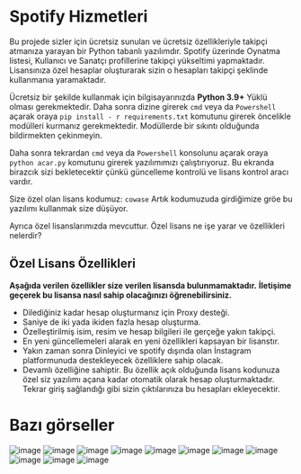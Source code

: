 # Spotify Hizmetleri
Bu projede sizler için ücretsiz sunulan ve ücretsiz özellikleriyle takipçi atmanıza yarayan bir Python tabanlı yazılımdır.
Spotify üzerinde Oynatma listesi, Kullanıcı ve Sanatçı profillerine takipçi yükseltimi yapmaktadır. Lisansınıza özel hesaplar oluşturarak sizin o hesapları takipçi şeklinde kullanmanıa yaramaktadır.

Ücretsiz bir şekilde kullanmak için bilgisayarınızda **Python 3.9+** Yüklü olması gerekmektedir.
Daha sonra dizine girerek `cmd` veya da `Powershell` açarak oraya `pip install - r requirements.txt` komutunu girerek öncelikle modülleri kurmanız gerekmektedir. Modüllerde bir sıkıntı olduğunda bildirmekten çekinmeyin.

Daha sonra tekrardan `cmd` veya da `Powershell` konsolunu açarak oraya `python acar.py` komutunu girerek yazılımımızı çalıştırıyoruz. Bu ekranda birazcık sizi bekletecektir çünkü güncelleme kontrolü ve lisans kontrol aracı vardır.

Size özel olan lisans kodumuz: ```cowase```
Artık kodumuzuda girdiğimize gröe bu yazılımı kullanmak size düşüyor.

Ayrıca özel lisanslarımızda mevcuttur. Özel lisans ne işe yarar ve özellikleri nelerdir?

## Özel Lisans Özellikleri

**Aşağıda verilen özellikler size verilen lisansda bulunmamaktadır.**
**İletişime geçerek bu lisansa nasıl sahip olacağınızı öğrenebilirsiniz.**

- Dilediğiniz kadar hesap oluşturmanız için Proxy desteği.  
- Saniye de iki yada ikiden fazla hesap oluşturma. 
- Özelleştirilmiş isim, resim ve hesap bilgileri ile gerçeğe yakın takipçi.
- En yeni güncellemeleri alarak en yeni özellikleri kapsayan bir lisanstır.
- Yakın zaman sonra Dinleyici ve spotify dışında olan İnstagram platformunuda destekleyecek özelliklere sahip olacak.
- Devamlı özelliğine sahiptir. Bu özellik açık olduğunda lisans kodunuza özel siz yazılımı açana kadar otomatik olarak hesap oluşturmaktadır. Tekrar giriş sağlandığı gibi sizin çıktılarınıza bu hesapları ekleyecektir.


# Bazı görseller
![image](https://user-images.githubusercontent.com/77089894/188782217-87b7e2c8-58b8-4169-8177-e804cf084906.png)
![image](https://user-images.githubusercontent.com/77089894/188782279-a4a7e932-e2b9-4bfd-911a-ed02035a590b.png)
![image](https://user-images.githubusercontent.com/77089894/188782380-ef6089c9-12e2-459f-9477-dfdce0bb3209.png)
![image](https://user-images.githubusercontent.com/77089894/188782434-2f648ac1-fdcd-4ffd-9367-f51fc0afe082.png)
![image](https://user-images.githubusercontent.com/77089894/188774117-0b32d55a-66f5-43e2-a40b-e006c840c69f.png)
![image](https://user-images.githubusercontent.com/77089894/188774136-79c79c48-b757-48e5-a9a1-c3552d3c034b.png)
![image](https://user-images.githubusercontent.com/77089894/188774151-7a199b29-7b29-46d0-8469-f879bd6fe65f.png)
![image](https://user-images.githubusercontent.com/77089894/188774192-62a6fb4a-f25c-418a-8530-fa98837dd2b7.png)
![image](https://user-images.githubusercontent.com/77089894/188774202-b8a7ccc8-3b14-4120-a90e-f8acd64c8689.png)
![image](https://user-images.githubusercontent.com/77089894/188774224-8a76b567-3622-435c-beab-178167893a37.png)
![image](https://user-images.githubusercontent.com/77089894/188774258-4eec1891-c83c-40dc-9e06-3f1ff06e5942.png)
